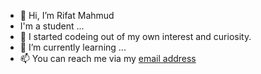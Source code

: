 - 👋 Hi, I’m Rifat Mahmud
- I'm a student ...
- 🌈 I started codeing out of my own interest and curiosity.
- 🌱 I’m currently learning ...
- 📫 You can reach me via my <a href="mailto:rifatmahmudpc@gmail.com">email address</a>

<!---
RifatMahmudno-1/RifatMahmudno-1 is a ✨ special ✨ repository because its `README.md` (this file) appears on your GitHub profile.
You can click the Preview link to take a look at your changes.
--->
